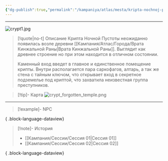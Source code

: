 ```yaml
---
{"dg-publish":true,"permalink":"/kampaniya/atlas/mesta/kripta-nochnoj-pustoty/","tags":["location/dungeon"],"created":"2025-01-08T08:30:48.473+03:00","updated":"2025-01-09T10:24:22.466+03:00"}
---
```



<hr></hr>

![crypt1.jpg](/img/user/%D0%90%D1%81%D1%81%D0%B5%D1%82%D1%8B/%D0%90%D1%82%D0%BB%D0%B0%D1%81/crypt1.jpg)


> [!quote|no-t] Описание
>Крипта Ночной Пустоты неожиданно появилась возле деревни [[Кампания/Атлас/Города/Врата Кинжальной Раны\|Врата Кинжальной Раны]]. Выглядит как древнее строение но при этом находится в отличном состоянии. 
>
>Каменный вход введет в главное и единственное помещение крипты. Внутри располагается пара саркофагов, алтарь, а так же стена с тайным ключом, что открывает вход в секретное подземелье под криптой, что захватила неизвестная группа преступников.


> [!tip]- Карта
> ![crypt_forgotten_temple.png](/img/user/%D0%90%D1%81%D1%81%D0%B5%D1%82%D1%8B/%D0%90%D1%82%D0%BB%D0%B0%D1%81/crypt_forgotten_temple.png)

<hr></hr>

> [!example]- NPC
> 
{ .block-language-dataview}

> [!note]- История
>  - [[Кампания/Сессии/Сессия 01\|Сессия 01]]
> - [[Кампания/Сессии/Сессия 02\|Сессия 02]]
> 
{ .block-language-dataview}